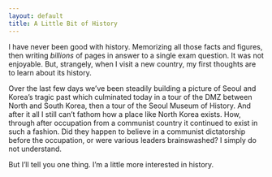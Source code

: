 ```yaml
---
layout: default
title: A Little Bit of History
---
```


I have never been good with history. Memorizing all those facts and figures, then writing _billions_ of pages in answer to a single exam question. It was not enjoyable. But, strangely, when I visit a new country, my first thoughts are to learn about its history.

Over the last few days we’ve been steadily building a picture of Seoul and Korea’s tragic past which culminated today in a tour of the DMZ between North and South Korea, then a tour of the Seoul Museum of History. And after it all I still can’t fathom how a place like North Korea exists. How, through after occupation from a communist country it continued to exist in such a fashion. Did they happen to believe in a communist dictatorship before the occupation, or were various leaders brainswashed? I simply do not understand.

But I’ll tell you one thing. I’m a little more interested in history.